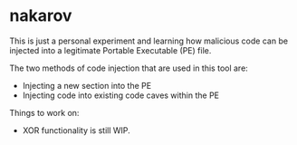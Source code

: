 # nakarov
This is just a personal experiment and learning how malicious code can be injected into a legitimate Portable Executable (PE) file. 

The two methods of code injection that are used in this tool are:
- Injecting a new section into the PE
- Injecting code into existing code caves within the PE

Things to work on:
- XOR functionality is still WIP. 
